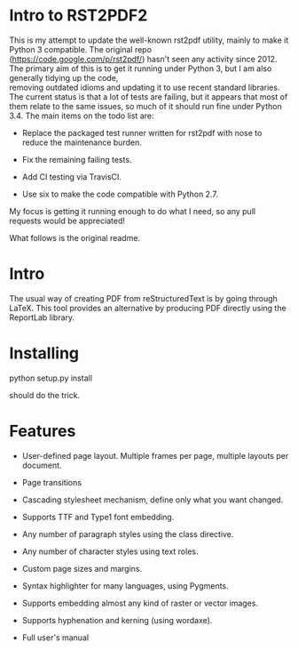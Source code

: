 Intro to RST2PDF2
=================

This is my attempt to update the well-known rst2pdf utility, mainly to make
it Python 3 compatible.  The original repo (https://code.google.com/p/rst2pdf/)
hasn't seen any activity since 2012.  The primary aim of this is to get it
running under Python 3, but I am also generally tidying up the code,  
removing outdated idioms and updating it to use recent standard libraries.
The current status is that a lot of tests are failing, but it appears that
most of them relate to the same issues, so much of it should run fine under
Python 3.4.  The main items on the todo list are:

* Replace the packaged test runner written for rst2pdf with nose to reduce
  the maintenance burden.
  
* Fix the remaining failing tests.

* Add CI testing via TravisCI.

* Use six to make the code compatible with Python 2.7.

My focus is getting it running enough to do what I need, so any pull requests
would be appreciated!

What follows is the original readme.

Intro
=====

The usual way of creating PDF from reStructuredText is by going through LaTeX. 
This tool provides an alternative by producing PDF directly using the ReportLab
library. 

Installing
==========

python setup.py install

should do the trick.

Features
========

* User-defined page layout. Multiple frames per page, multiple layouts per
  document. 

* Page transitions 

* Cascading stylesheet mechanism, define only what you want changed. 

* Supports TTF and Type1 font embedding. 

* Any number of paragraph styles using the class directive. 

* Any number of character styles using text roles. 

* Custom page sizes and margins. 

* Syntax highlighter for many languages, using Pygments. 

* Supports embedding almost any kind of raster or vector images. 

* Supports hyphenation and kerning (using wordaxe). 

* Full user's manual
